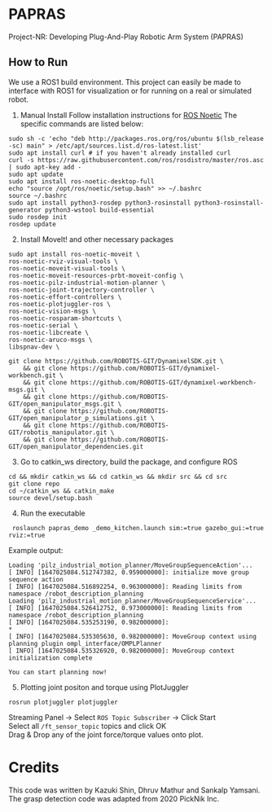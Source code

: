# PAPRAS
Project-NR: Developing Plug-And-Play Robotic Arm System (PAPRAS)

## How to Run

We use a ROS1 build environment. This project can easily be made to interface with ROS1 for visualization or for running on a real or simulated robot.

1. Manual Install
Follow installation instructions for [ROS Noetic](https://wiki.ros.org/noetic/Installation/Ubuntu)
The specific commands are listed below:
```
sudo sh -c 'echo "deb http://packages.ros.org/ros/ubuntu $(lsb_release -sc) main" > /etc/apt/sources.list.d/ros-latest.list'
sudo apt install curl # if you haven't already installed curl
curl -s https://raw.githubusercontent.com/ros/rosdistro/master/ros.asc | sudo apt-key add -
sudo apt update
sudo apt install ros-noetic-desktop-full
echo "source /opt/ros/noetic/setup.bash" >> ~/.bashrc
source ~/.bashrc
sudo apt install python3-rosdep python3-rosinstall python3-rosinstall-generator python3-wstool build-essential
sudo rosdep init
rosdep update
```

2. Install MoveIt! and other necessary packages
```
sudo apt install ros-noetic-moveit \
ros-noetic-rviz-visual-tools \
ros-noetic-moveit-visual-tools \
ros-noetic-moveit-resources-prbt-moveit-config \
ros-noetic-pilz-industrial-motion-planner \
ros-noetic-joint-trajectory-controller \
ros-noetic-effort-controllers \
ros-noetic-plotjuggler-ros \
ros-noetic-vision-msgs \
ros-noetic-rosparam-shortcuts \
ros-noetic-serial \
ros-noetic-libcreate \
ros-noetic-aruco-msgs \
libspnav-dev \
```
```
git clone https://github.com/ROBOTIS-GIT/DynamixelSDK.git \
    && git clone https://github.com/ROBOTIS-GIT/dynamixel-workbench.git \
    && git clone https://github.com/ROBOTIS-GIT/dynamixel-workbench-msgs.git \
    && git clone https://github.com/ROBOTIS-GIT/open_manipulator_msgs.git \
    && git clone https://github.com/ROBOTIS-GIT/open_manipulator_p_simulations.git \
    && git clone https://github.com/ROBOTIS-GIT/robotis_manipulator.git \
    && git clone https://github.com/ROBOTIS-GIT/open_manipulator_dependencies.git 
```

3. Go to catkin_ws directory, build the package, and configure ROS
```
cd && mkdir catkin_ws && cd catkin_ws && mkdir src && cd src
git clone repo
cd ~/catkin_ws && catkin_make
source devel/setup.bash
```

4. Run the executable
```
 roslaunch papras_demo _demo_kitchen.launch sim:=true gazebo_gui:=true rviz:=true
```
Example output:
```
Loading 'pilz_industrial_motion_planner/MoveGroupSequenceAction'...
[ INFO] [1647025084.512747382, 0.959000000]: initialize move group sequence action
[ INFO] [1647025084.516892254, 0.963000000]: Reading limits from namespace /robot_description_planning
Loading 'pilz_industrial_motion_planner/MoveGroupSequenceService'...
[ INFO] [1647025084.526412752, 0.973000000]: Reading limits from namespace /robot_description_planning
[ INFO] [1647025084.535253190, 0.982000000]: 
*
[ INFO] [1647025084.535305630, 0.982000000]: MoveGroup context using planning plugin ompl_interface/OMPLPlanner
[ INFO] [1647025084.535326920, 0.982000000]: MoveGroup context initialization complete

You can start planning now!
```

5. Plotting joint positon and torque using PlotJuggler 
```
rosrun plotjuggler plotjuggler
```
Streaming Panel -> Select `ROS Topic Subscriber` -> Click Start \
Select all `/ft_sensor_topic` topics and click OK \
Drag & Drop any of the joint force/torque values onto plot.

# Credits
This code was written by Kazuki Shin, Dhruv Mathur and Sankalp Yamsani. The grasp detection code was adapted from 2020 PickNik Inc.
